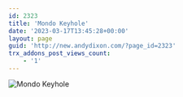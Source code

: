 ```yaml
---
id: 2323
title: 'Mondo Keyhole'
date: '2023-03-17T13:45:28+00:00'
layout: page
guid: 'http://new.andydixon.com/?page_id=2323'
trx_addons_post_views_count:
    - '1'
---
```


![Mondo Keyhole](https://i0.wp.com/assets.g8x2.ldn.idrivee2-23.com/posters/Mondo%20Keyhole%2001.jpg?w=1200&ssl=1 "Mondo Keyhole")